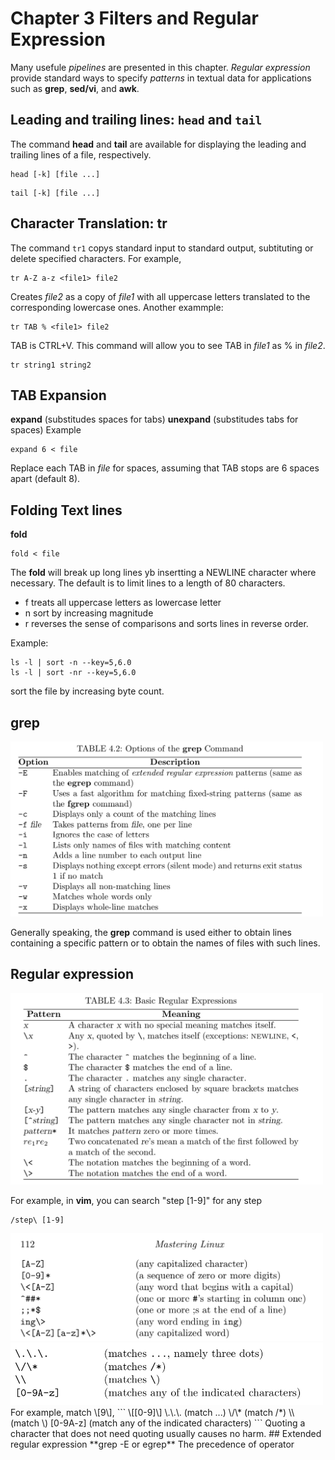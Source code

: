 # Chapter 3 Filters and Regular Expression

Many usefule *pipelines* are presented in this chapter. *Regular expression* provide standard ways to specify *patterns* in textual data for applications such as **grep**, **sed/vi**, and **awk**.

## Leading and trailing lines: `head` and `tail`
The command **head** and **tail** are available for displaying the leading and trailing  lines of a file, respectively.
```
head [-k] [file ...]
```
```
tail [-k] [file ...]
```
## Character Translation: tr
The command `tr1` copys standard input to standard output, subtituting or delete specified characters. For example,
```
tr A-Z a-z <file1> file2
```
Creates *file2* as a copy of *file1* with all uppercase letters translated to the corresponding lowercase ones. Another exammple:
```
tr TAB % <file1> file2
```
TAB is CTRL+V. This command will allow you to see TAB in *file1* as % in *file2*.
```
tr string1 string2
```
## TAB Expansion
**expand**          (substitudes spaces for tabs)
**unexpand**        (substitudes tabs for spaces)
Example
```
expand 6 < file
```
Replace each TAB in *file* for spaces, assuming that TAB stops are 6 spaces apart (default 8).

## Folding Text lines
**fold**
```
fold < file
```
The **fold** will break up long lines yb insertting a NEWLINE character where necessary. The default is to limit lines to a length of 80 characters.
* f     treats all uppercase letters as lowercase letter
* n     sort by increasing magnitude
* r     reverses the sense of comparisons and sorts lines in reverse order.

Example:
```
ls -l | sort -n --key=5,6.0
ls -l | sort -nr --key=5,6.0
```
sort the file by increasing byte count.

## grep
<img src="./grep.png" alt="grep argument" width="500">

Generally speaking, the **grep** command is used either to obtain lines containing a specific pattern or to obtain the names of files with such lines.

## Regular expression
<img src="./re.png" alt="regular expression arguments" width="500">

For example, in **vim**, you can search "step [1-9]" for any step
```
/step\ [1-9]
```
<img src="./re2.png" alt="regular expression pattern" width="500">
<img src="./re3.png" alt="regular expression pattern" width="500">
For example, match \[9\],
```
\[[0-9]\]
\.\.\. 			(match ...)
\/\*			(match /*)
\\			(match \)
[0-9A-z]		(match any of the indicated characters)
```
Quoting a character that does not need quoting usually causes no harm.
## Extended regular expression
**grep -E or egrep**
The precedence of operator 





 
